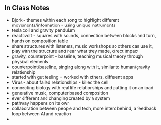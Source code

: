 ## In Class Notes

- Bjork - themes within each song to highlight different movements/information - using unique instruments
- tesla coil and gravity pendulum
- reactovolt - squares with sounds, connection between blocks and turn, hands on composition table
- share structures with listeners, music workshops so others can use it, play with the structure and hear what they made, direct impact
- gravity, counterpoint - baseline, teaching musical theory through physical elements
- counterpoint/baseline, singing along with it, similar to human/gravity relationship
- started with gut feeling = worked with others, different apps
- Virus - about failed relationships - killed the cell
- connecting biology with real life relationships and putting it on an ipad
- generative music, computer based composition
- ever different and changing created by a system
- pathway happens on its own
- collaboration between people and tech, more intent behind, a feedback loop between AI and reaction
- 
